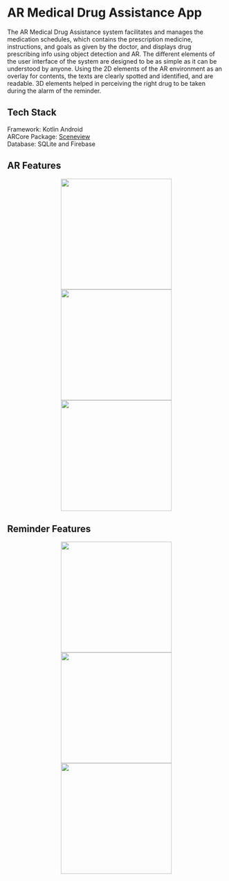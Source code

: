 # AR Medical Drug Assistance App

The AR Medical Drug Assistance system facilitates and manages the medication schedules, which contains the prescription medicine, instructions, and goals as given by the doctor, and displays drug prescribing info using object detection and AR. The different elements of the user interface of the system are designed to be as simple as it can be understood by anyone. Using the 2D elements of the AR environment as an overlay for contents, the texts are clearly spotted and identified, and are readable. 3D elements helped in perceiving the right drug to be taken during the alarm of the reminder.

## Tech Stack
Framework: Kotlin Android\
ARCore Package: [Sceneview](https://github.com/SceneView/sceneview-android)\
Database: SQLite and Firebase

## AR Features

<p align="center" width="100%">
  <img src="https://user-images.githubusercontent.com/80081180/177372093-eb27c8c2-6abf-4d1a-9ca0-552cc11b9df0.jpg" width="256"/>
  <img src="https://user-images.githubusercontent.com/80081180/177371074-f5bfa9b2-dded-4171-8b6c-e779131661b0.jpg" width="256"/>
  <img src="https://user-images.githubusercontent.com/80081180/177371035-475cc41e-e1ba-41d0-b4b1-743025710c4a.jpg" width="256"/>
</p>

## Reminder Features

<p align="center" width="100%">
  <img src="https://user-images.githubusercontent.com/80081180/177371513-17e8578b-9cc1-41a4-a27e-c3db0106375c.jpg" width="256"/>
  <img src="https://user-images.githubusercontent.com/80081180/177371729-74c11208-756f-414f-8903-791347b9d8de.jpg" width="256"/>
  <img src="https://user-images.githubusercontent.com/80081180/177371746-aa6009e4-bded-42a4-865d-89c95c4bc0a9.jpg" width="256"/>
</p>
